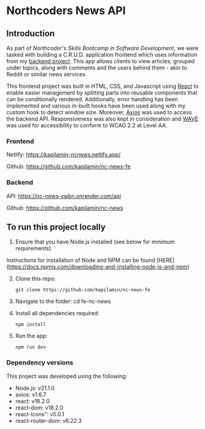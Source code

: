 # Northcoders News API

## Introduction

As part of *Northcoder's Skills Bootcamp in Software Development*, we were tasked with building a C.R.U.D. application frontend which uses information from my [backend project](https://github.com/kapilamin/nc-news). This app allows clients to view articles, grouped under topics, along with comments and the users behind them - akin to Reddit or similar news services.

This frontend project was built in HTML, CSS, and Javascript using [React](https://react.dev/) to enable easier management by splitting parts into reusable components that can be conditionally rendered. Additionally, error handling has been implemented and various in-built hooks have been used along with my custom hook to detect window size. Moreover, [Axios](https://axios-http.com/) was used to access the backend API. Responsiveness was also kept in consideration and [WAVE](https://wave.webaim.org/) was used for accessibility to conform to WCAG 2.2 at Level AA.

### Frontend
Netlify: https://kapilamin-ncnews.netlify.app/

Github:  https://github.com/kapilamin/nc-news-fe

### Backend
API:    https://nc-news-xwbn.onrender.com/api

Github: https://github.com/kapilamin/nc-news

## To run this project locally
1. Ensure that you have Node.js installed (see below for minimum requirements)

Instructions for installation of Node and NPM can be found [HERE] (https://docs.npmjs.com/downloading-and-installing-node-js-and-npm)

2. Clone this repo:
    ```
    git clone https://github.com/kapilamin/nc-news-fe
    ```
3. Navigate to the folder: cd fe-nc-news

4. Install all dependencies required: 
    ```
    npm install
    ```
5. Run the app: 
    ```
    npm run dev
    ```

### Dependency versions
This project was developed using the following:

- Node.js: v21.1.0
- axios: v1.6.7
- react: v18.2.0
- react-dom: v18.2.0
- react-icons": v5.0.1
- react-router-dom: v6.22.3

